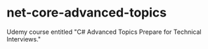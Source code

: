 # net-core-advanced-topics
Udemy course entitled "C# Advanced Topics Prepare for Technical Interviews."

